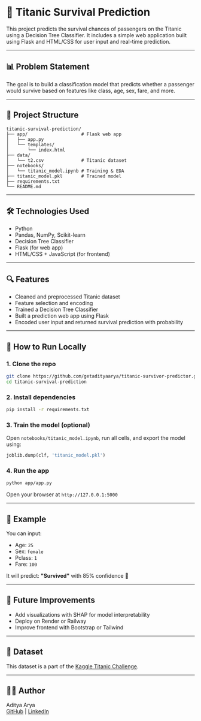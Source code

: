 # 🚢 Titanic Survival Prediction

This project predicts the survival chances of passengers on the Titanic using a Decision Tree Classifier. It includes a simple web application built using Flask and HTML/CSS for user input and real-time prediction.

---

## 📊 Problem Statement

The goal is to build a classification model that predicts whether a passenger would survive based on features like class, age, sex, fare, and more.

---

## 📁 Project Structure

```
titanic-survival-prediction/
├── app/                    # Flask web app
│   ├── app.py
│   └── templates/
│       └── index.html
├── data/
│   └── t2.csv              # Titanic dataset
├── notebooks/
│   └── titanic_model.ipynb # Training & EDA
├── titanic_model.pkl       # Trained model
├── requirements.txt
└── README.md
```

---

## 🛠️ Technologies Used

- Python
- Pandas, NumPy, Scikit-learn
- Decision Tree Classifier
- Flask (for web app)
- HTML/CSS + JavaScript (for frontend)

---

## 🔍 Features

- Cleaned and preprocessed Titanic dataset
- Feature selection and encoding
- Trained a Decision Tree Classifier
- Built a prediction web app using Flask
- Encoded user input and returned survival prediction with probability

---

## 🚀 How to Run Locally

### 1. Clone the repo
```bash
git clone https://github.com/getadityaarya/titanic-survivor-predictor.git
cd titanic-survival-prediction
```

### 2. Install dependencies
```bash
pip install -r requirements.txt
```

### 3. Train the model (optional)
Open `notebooks/titanic_model.ipynb`, run all cells, and export the model using:
```python
joblib.dump(clf, 'titanic_model.pkl')
```

### 4. Run the app
```bash
python app/app.py
```

Open your browser at `http://127.0.0.1:5000`

---

## 🧪 Example

You can input:
- Age: `25`
- Sex: `female`
- Pclass: `1`
- Fare: `100`

It will predict: **"Survived"** with 85% confidence 🎉

---

## 📌 Future Improvements

- Add visualizations with SHAP for model interpretability
- Deploy on Render or Railway
- Improve frontend with Bootstrap or Tailwind

---

## 📂 Dataset

This dataset is a part of the [Kaggle Titanic Challenge](https://www.kaggle.com/competitions/titanic/data).

---

## 👨‍💻 Author

Aditya Arya  
[GitHub](https://github.com/yourusername) | [LinkedIn](https://linkedin.com/in/yourprofile)

